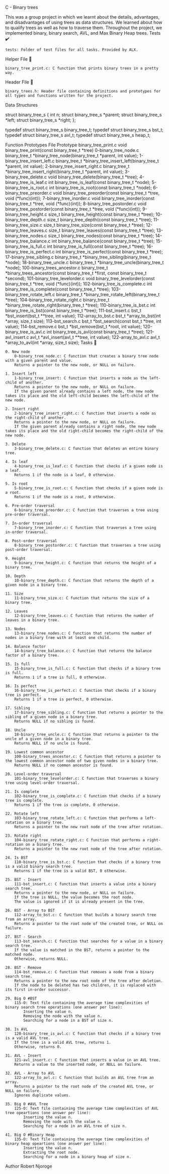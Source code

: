 C - Binary trees

This was a group project in which we learnt about the details, advantages, and disadvantages of using trees as data structures. We learned about how to qualify trees as well as how to traverse them. Throughout the project, we implemented binary, binary search, AVL, and Max Binary Heap trees.
Tests ✔️

    tests: Folder of test files for all tasks. Provided by ALX.

Helper File 🙌

    binary_tree_print.c: C function that prints binary trees in a pretty way.

Header File 📁

    binary_trees.h: Header file containing definitions and prototypes for all types and functions written for the project.

Data Structures

struct binary_tree_s
{
    int n;
    struct binary_tree_s *parent;
    struct binary_tree_s *left;
    struct binary_tree_s *right;
};

typedef struct binary_tree_s binary_tree_t;
typedef struct binary_tree_s bst_t;
typedef struct binary_tree_s avl_t;
typedef struct binary_tree_s heap_t;

Function Prototypes
File 	Prototype
binary_tree_print.c 	void binary_tree_print(const binary_tree_t *tree)
0-binary_tree_node.c 	binary_tree_t *binary_tree_node(binary_tree_t *parent, int value);
1-binary_tree_insert_left.c 	binary_tree_t *binary_tree_insert_left(binary_tree_t *parent, int value);
2-binary_tree_insert_right.c 	binary_tree_t *binary_tree_insert_right(binary_tree_t *parent, int value);
3-binary_tree_delete.c 	void binary_tree_delete(binary_tree_t *tree);
4-binary_tree_is_leaf.c 	int binary_tree_is_leaf(const binary_tree_t *node);
5-binary_tree_is_root.c 	int binary_tree_is_root(const binary_tree_t *node);
6-binary_tree_preorder.c 	void binary_tree_preorder(const binary_tree_t *tree, void (*func)(int));
7-binary_tree_inorder.c 	void binary_tree_inorder(const binary_tree_t *tree, void (*func)(int));
8-binary_tree_postorder.c 	void binary_tree_postorder(const binary_tree_t *tree, void (*func)(int));
9-binary_tree_height.c 	size_t binary_tree_height(const binary_tree_t *tree);
10-binary_tree_depth.c 	size_t binary_tree_depth(const binary_tree_t *tree);
11-binary_tree_size.c 	size_t binary_tree_size(const binary_tree_t *tree);
12-binary_tree_leaves.c 	size_t binary_tree_leaves(const binary_tree_t *tree);
13-binary_tree_nodes.c 	size_t binary_tree_nodes(const binary_tree_t *tree);
14-binary_tree_balance.c 	int binary_tree_balance(const binary_tree_t *tree);
15-binary_tree_is_full.c 	int binary_tree_is_full(const binary_tree_t *tree);
16-binary_tree_is_perfect.c 	int binary_tree_is_perfect(const binary_tree_t *tree);
17-binary_tree_sibling.c 	binary_tree_t *binary_tree_sibling(binary_tree_t *node);
18-binary_tree_uncle.c 	binary_tree_t *binary_tree_uncle(binary_tree_t *node);
100-binary_trees_ancestor.c 	binary_tree_t *binary_trees_ancestor(const binary_tree_t *first, const binary_tree_t *second);
101-binary_tree_levelorder.c 	void binary_tree_levelorder(const binary_tree_t *tree, void (*func)(int));
102-binary_tree_is_complete.c 	int binary_tree_is_complete(const binary_tree_t *tree);
103-binary_tree_rotate_left.c 	binary_tree_t *binary_tree_rotate_left(binary_tree_t *tree);
104-binary_tree_rotate_right.c 	binary_tree_t *binary_tree_rotate_right(binary_tree_t *tree);
110-binary_tree_is_bst.c 	int binary_tree_is_bst(const binary_tree_t *tree);
111-bst_insert.c 	bst_t *bst_insert(bst_t **tree, int value);
112-array_to_bst.c 	bst_t *array_to_bst(int *array, size_t size);
113-bst_search.c 	bst_t *bst_search(const bst_t *tree, int value);
114-bst_remove.c 	bst_t *bst_remove(bst_t *root, int value);
120-binary_tree_is_avl.c 	int binary_tree_is_avl(const binary_tree_t *tree);
121-avl_insert.c 	avl_t *avl_insert(avl_t **tree, int value);
122-array_to_avl.c 	avl_t *array_to_avl(int *array, size_t size);
Tasks 📃

    0. New node
        0-binary_tree_node.c: C function that creates a binary tree node with a given parent and value.
        Returns a pointer to the new node, or NULL on failure.

    1. Insert left
        1-binary_tree_insert: C function that inserts a node as the left-child of another.
        Returns a pointer to the new node, or NULL on failure.
        If the given parent already contains a left node, the new node takes its place and the old left-child becomes the left-child of the new node.

    2. Insert right
        2-binary_tree_insert_right.c: C function that inserts a node as the right-child of another.
        Returns a pointer to the new node, or NULL on failure.
        If the given parent already contains a right node, the new node takes its place and the old right-child becomes the right-child of the new node.

    3. Delete
        3-binary_tree_delete.c: C function that deletes an entire binary tree.

    4. Is leaf
        4-binary_tree_is_leaf.c: C function that checks if a given node is a leaf.
        Returns 1 if the node is a leaf, 0 otherwise.

    5. Is root
        5-binary_tree_is_root.c: C function that checks if a given node is a root.
        Returns 1 if the node is a root, 0 otherwise.

    6. Pre-order traversal
        6-binary_tree_preorder.c: C function that traverses a tree using pre-order traversal.

    7. In-order traversal
        7-binary_tree_inorder.c: C function that traverses a tree using in-order traversal.

    8. Post-order traversal
        8-binary_tree_postorder.c: C function that traverses a tree using post-order traversal.

    9. Height
        9-binary_tree_height.c: C function that returns the height of a binary tree.

    10. Depth
        10-binary_tree_depth.c: C function that returns the depth of a given node in a binary tree.

    11. Size
        11-binary_tree_size.c: C function that returns the size of a binary tree.

    12. Leaves
        12-binary_tree_leaves.c: C function that returns the number of leaves in a binary tree.

    13. Nodes
        13-binary_tree_nodes.c: C function that returns the number of nodes in a binary tree with at least one child.

    14. Balance factor
        14-binary_tree_balance.c: C function that returns the balance factor of a binary tree.

    15. Is full
        15-binary_tree_is_full.c: C function that checks if a binary tree is full.
        Returns 1 if a tree is full, 0 otherwise.

    16. Is perfect
        16-binary_tree_is_perfect.c: C function that checks if a binary tree is perfect.
        Returns 1 if a tree is perfect, 0 otherwise.

    17. Sibling
        17-binary_tree_sibling.c: C function that returns a pointer to the sibling of a given node in a binary tree.
        Returns NULL if no sibling is found.

    18. Uncle
        18-binary_tree_uncle.c: C function that returns a pointer to the uncle of a given node in a binary tree.
        Returns NULL if no uncle is found.

    19. Lowest common ancestor
        100-binary_trees_ancestor.c: C function that returns a pointer to the lowest common ancestor node of two given nodes in a binary tree.
        Returns NULL if no common ancestor is found.

    20. Level-order traversal
        101-binary_tree_levelorder.c: C function that traverses a binary tree using level-order traversal.

    21. Is complete
        102-binary_tree_is_complete.c: C function that checks if a binary tree is complete.
        Returns 1 if the tree is complete, 0 otherwise.

    22. Rotate left
        103-binary_tree_rotate_left.c: C function that performs a left-rotation on a binary tree.
        Returns a pointer to the new root node of the tree after rotation.

    23. Rotate right
        104-binary_tree_rotate_right.c: C function that performs a right-rotation on a binary tree.
        Returns a pointer to the new root node of the tree after rotation.

    24. Is BST
        110-binary_tree_is_bst.c: C function that checks if a binary tree is a valid binary search tree.
        Returns 1 if the tree is a valid BST, 0 otherwise.

    25. BST - Insert
        111-bst_insert.c: C function that inserts a value into a binary search tree.
        Returns a pointer to the new node, or NULL on failure.
        If the tree is NULL, the value becomes the root node.
        The value is ignored if it is already present in the tree.

    26. BST - Array to BST
        112-array_to_bst.c: C function that builds a binary search tree from an array.
        Returns a pointer to the root node of the created tree, or NULL on failure.

    27. BST - Search
        113-bst_search.c: C function that searches for a value in a binary search tree.
        If the value is matched in the BST, returns a pointer to the matched node.
        Otherwise, returns NULL.

    28. BST - Remove
        114-bst_remove.c: C function that removes a node from a binary search tree.
        Returns a pointer to the new root node of the tree after deletion.
        If the node to be deleted has two children, it is replaced with its first in-order successor.

    29. Big O #BST
        115-O: Text file containing the average time complexities of binary search tree operations (one answer per line):
            Inserting the value n.
            Removing the node with the value n.
            Searching for a node in a BST of size n.

    30. Is AVL
        120-binary_tree_is_avl.c: C function that checks if a binary tree is a valid AVL tree.
        If the tree is a valid AVL tree, returns 1.
        Otherwise, returns 0.

    31. AVL - Insert
        121-avl_insert.c: C function that inserts a value in an AVL tree.
        Returns a value to the inserted node, or NULL on failure.

    32. AVL - Array to AVL
        122-array_to_avl.c: C function that builds an AVL tree from an array.
        Returns a pointer to the root node of the created AVL tree, or NULL on failure.
        Ignores duplicate values.

    35. Big O #AVL Tree
        125-O: Text file containing the average time complexities of AVL tree opeartions (one answer per line):
            Inserting the value n.
            Removing the node with the value n.
            Searching for a node in an AVL tree of size n.

    41. Big O #Binary Heap
        135-O: Text file containing the average time complexities of binary heap opeartions (one answer per line):
            Inserting the value n.
            Extracting the root node.
            Searching for a node in a binary heap of size n.

Author
Robert Njoroge
